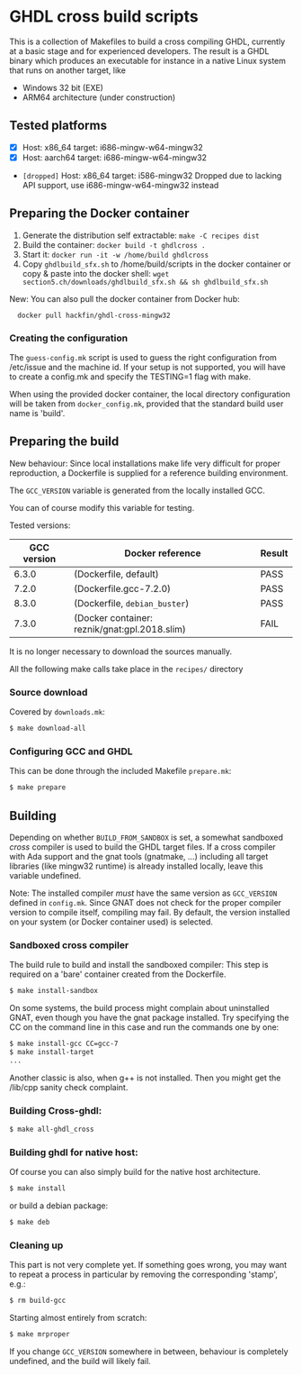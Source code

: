 # GHDL cross build scripts

This is a collection of Makefiles to build a cross compiling GHDL, currently at a basic stage and for experienced developers.
The result is a GHDL binary which produces an executable for instance in a
native Linux system that runs on another target, like
  - Windows 32 bit (EXE)
  - ARM64 architecture (under construction)

## Tested platforms

  - [X] Host: x86\_64  target: i686-mingw-w64-mingw32
  - [X] Host: aarch64  target: i686-mingw-w64-mingw32
  - `[dropped]` Host: x86\_64  target: i586-mingw32
    Dropped due to lacking API support, use i686-mingw-w64-mingw32 instead
  
## Preparing the Docker container

  1. Generate the distribution self extractable: `make -C recipes dist`
  2. Build the container: `docker build -t ghdlcross .`
  3. Start it: `docker run -it -w /home/build ghdlcross`
  4. Copy `ghdlbuild_sfx.sh` to /home/build/scripts in the docker container
     or copy & paste into the docker shell:
     `wget section5.ch/downloads/ghdlbuild_sfx.sh && sh ghdlbuild_sfx.sh`

  New: You can also pull the docker container from Docker hub:

      docker pull hackfin/ghdl-cross-mingw32

### Creating the configuration

The `guess-config.mk` script is used to guess the right configuration
from /etc/issue and the machine id. If your setup is not supported, you
will have to create a config.mk and specify the TESTING=1 flag with make.

When using the provided docker container, the local directory configuration
will be taken from `docker_config.mk`, provided that the standard build
user name is 'build'.

## Preparing the build

New behaviour: Since local installations make life very difficult for
proper reproduction, a Dockerfile is supplied for a reference building
environment.

The `GCC_VERSION` variable is generated from the locally installed GCC.

You can of course modify this variable for testing.

Tested versions:

| GCC version | Docker reference                              | Result    |
| ----------- | --------------------------------------------- | --------- |
| 6.3.0       | (Dockerfile, default)                         | PASS      |
| 7.2.0       | (Dockerfile.gcc-7.2.0)                        | PASS      |
| 8.3.0       | (Dockerfile, `debian_buster`)                 | PASS      |
| 7.3.0       | (Docker container: reznik/gnat:gpl.2018.slim) | FAIL      |

It is no longer necessary to download the sources manually.

All the following make calls take place in the `recipes/` directory

### Source download

Covered by `downloads.mk`:

```sh
$ make download-all
```

### Configuring GCC and GHDL

This can be done through the included Makefile `prepare.mk`:
```sh
$ make prepare
```

## Building

Depending on whether `BUILD_FROM_SANDBOX` is set, a somewhat sandboxed *cross*
compiler is used to build the GHDL target files. If a cross compiler with Ada
support and the gnat tools (gnatmake, ...) including all target libraries
(like mingw32 runtime) is already installed locally, leave this variable
undefined.

Note: The installed compiler *must* have the same version as `GCC_VERSION`
defined in `config.mk`. Since GNAT does not check for the proper compiler
version to compile itself, compiling may fail. By default, the version
installed on your system (or Docker container used) is selected.

### Sandboxed cross compiler

The build rule to build and install the sandboxed compiler:
This step is required on a 'bare' container created from the Dockerfile.

```sh
$ make install-sandbox
```

On some systems, the build process might complain about uninstalled GNAT,
even though you have the gnat package installed. Try specifying the CC
on the command line in this case and run the commands one by one:

```sh
$ make install-gcc CC=gcc-7
$ make install-target
...
```

Another classic is also, when g++ is not installed. Then you might get
the /lib/cpp sanity check complaint.

### Building Cross-ghdl:

```sh
$ make all-ghdl_cross
```

### Building ghdl for native host:

Of course you can also simply build for the native host architecture.

```sh
$ make install
```

or build a debian package:

```sh
$ make deb
```

### Cleaning up

This part is not very complete yet. If something goes wrong, you may want
to repeat a process in particular by removing the corresponding 'stamp',
e.g.:

```sh
$ rm build-gcc
```

Starting almost entirely from scratch:
```sh
$ make mrproper
```

If you change `GCC_VERSION` somewhere in between, behaviour is completely
undefined, and the build will likely fail.
